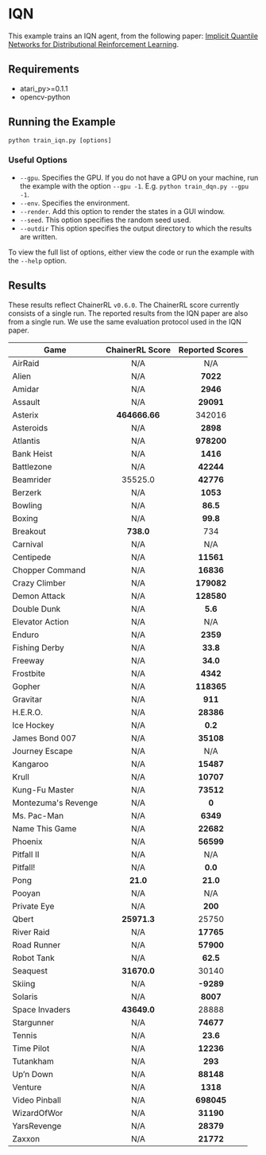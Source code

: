 # IQN
This example trains an IQN agent, from the following paper: [Implicit Quantile Networks for Distributional Reinforcement Learning](https://arxiv.org/abs/1806.06923). 

## Requirements

- atari_py>=0.1.1
- opencv-python

## Running the Example

```
python train_iqn.py [options]
```

### Useful Options
- `--gpu`. Specifies the GPU. If you do not have a GPU on your machine, run the example with the option `--gpu -1`. E.g. `python train_dqn.py --gpu -1`.
- `--env`. Specifies the environment. 
- `--render`. Add this option to render the states in a GUI window.
- `--seed`. This option specifies the random seed used.
- `--outdir` This option specifies the output directory to which the results are written.

To view the full list of options, either view the code or run the example with the `--help` option.

## Results
These results reflect ChainerRL  `v0.6.0`. The ChainerRL score currently consists of a single run. The reported results from the IQN paper are also from a single run. We use the same evaluation protocol used in the IQN paper.

| Game        | ChainerRL Score           | Reported Scores |           
| ------------- |:-------------:|:-------------:|
| AirRaid | N/A| N/A|
| Alien | N/A| **7022**|
| Amidar | N/A| **2946**|
| Assault | N/A| **29091**|
| Asterix | **464666.66** | 342016|
| Asteroids | N/A| **2898**|
| Atlantis | N/A| **978200**|
| Bank Heist | N/A| **1416**|
| Battlezone | N/A| **42244**|
| Beamrider | 35525.0 | **42776**|
| Berzerk | N/A| **1053**|
| Bowling | N/A| **86.5**|
| Boxing | N/A| **99.8**|
| Breakout | **738.0**| 734|
| Carnival | N/A| N/A|
| Centipede | N/A| **11561**|
| Chopper Command | N/A| **16836**|
| Crazy Climber | N/A| **179082**|
| Demon Attack | N/A| **128580**|
| Double Dunk | N/A| **5.6**|
| Elevator Action | N/A| N/A|
| Enduro | N/A| **2359**|
| Fishing Derby | N/A| **33.8**|
| Freeway | N/A| **34.0**|
| Frostbite | N/A| **4342**|
| Gopher | N/A| **118365**|
| Gravitar | N/A| **911**|
| H.E.R.O. | N/A| **28386**|
| Ice Hockey | N/A| **0.2**|
| James Bond 007 | N/A| **35108**|
| Journey Escape | N/A| N/A|
| Kangaroo | N/A| **15487**|
| Krull | N/A| **10707**|
| Kung-Fu Master | N/A| **73512**|
| Montezuma's Revenge | N/A| **0**|
| Ms. Pac-Man | N/A| **6349**|
| Name This Game | N/A| **22682**|
| Phoenix | N/A| **56599**|
| Pitfall II | N/A| N/A|
| Pitfall! | N/A| **0.0**|
| Pong | **21.0**| **21.0**|
| Pooyan | N/A| N/A|
| Private Eye | N/A| **200**|
| Qbert | **25971.3**| 25750|
| River Raid | N/A| **17765**|
| Road Runner | N/A| **57900**|
| Robot Tank | N/A| **62.5**|
| Seaquest | **31670.0**| 30140|
| Skiing | N/A| **-9289**|
| Solaris | N/A| **8007**|
| Space Invaders | **43649.0**| 28888|
| Stargunner | N/A| **74677**|
| Tennis | N/A| **23.6**|
| Time Pilot | N/A| **12236**|
| Tutankham | N/A| **293**|
| Up’n Down | N/A| **88148**|
| Venture | N/A| **1318**|
| Video Pinball | N/A| **698045**|
| WizardOfWor | N/A| **31190**|
| YarsRevenge | N/A| **28379**|
| Zaxxon | N/A| **21772**|

						
